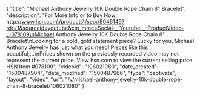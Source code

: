 {
    "title": "Michael Anthony Jewelry 10K Double Rope Chain 8\" Bracelet",
    "description": "For More Info or to Buy Now: http:\/\/www.hsn.com\/products\/seo\/8046149?rdr=1&sourceid=youtube&cm_mmc=Social-_-Youtube-_-ProductVideo-_-078109\nMichael Anthony Jewelry 10K Double Rope Chain 8\" Bracelet\nLooking for a bold, gold statement piece? Lucky for you, Michael Anthony Jewelry has just what you need! Pieces like this beautiful,...\nPrices shown on the previously recorded video may not represent the current price.  View hsn.com to view the current selling price. HSN Item #078109",
    "videoid": "106021080",
    "date_created": "1500487904",
    "date_modified": "1500487966",
    "type": "captivate",
    "layout": "video",
    "url": "\/v\/michael-anthony-jewelry-10k-double-rope-chain-8-bracelet\/106021080"
}